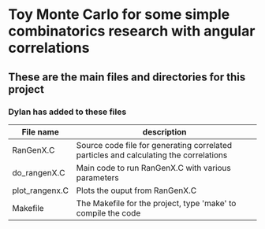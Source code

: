 # Toy Monte Carlo for some simple combinatorics research with angular correlations

## These are the main files and directories for this project

### Dylan has added to these files

File name | description
--------- | -----------
RanGenX.C | Source code file for generating correlated particles and calculating the correlations
do_rangenX.C | Main code to run RanGenX.C with various parameters
plot_rangenx.C | Plots the ouput from RanGenX.C
Makefile | The Makefile for the project, type 'make' to compile the code

